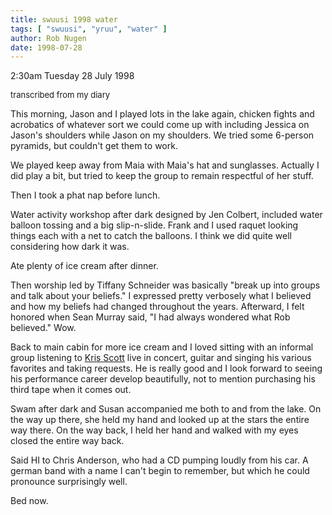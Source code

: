 ```yaml
---
title: swuusi 1998 water
tags: [ "swuusi", "yruu", "water" ]
author: Rob Nugen
date: 1998-07-28
---
```


<title>SWUUSI</title>

<p class=date>2:30am Tuesday 28 July 1998</p>
<font size=-1>transcribed from my diary</font>

<p>This morning, Jason and I played lots in the lake again, chicken fights and acrobatics of whatever sort we could come up with including Jessica on Jason's shoulders while Jason on my shoulders. We tried some 6-person pyramids, but couldn't get them to work.

<p>We played keep away from Maia with Maia's hat and sunglasses. Actually I did play a bit, but tried to keep the group to remain respectful of her stuff.

<p>Then I took a phat nap before lunch.

<p>Water activity workshop after dark designed by Jen Colbert, included water balloon tossing and a big slip-n-slide.  Frank and I used raquet looking things each with a net to catch the balloons. I think we did quite well considering how dark it was.

<p>Ate plenty of ice cream after dinner.

<p>Then worship led by Tiffany Schneider was basically "break up into groups and talk about your beliefs." I expressed pretty verbosely what I believed and how my beliefs had changed throughout the years.  Afterward, I felt honored when Sean Murray said, "I had always wondered what Rob believed."  Wow.

<p>Back to main cabin for more ice cream and I loved sitting with an informal group listening to <a href="http://www.geocities.com/sunsetstrip/studio/4367">Kris Scott</a> live in concert, guitar and singing his various favorites and taking requests. He is really good and I look forward to seeing his performance career develop beautifully, not to mention purchasing his third tape when it comes out.

<p>Swam after dark and Susan accompanied me both to and from the lake. On the way up there, she held my hand and looked up at the stars the entire way there. On the way back, I held her hand and walked with my eyes closed the entire way back.

<p>Said HI to Chris Anderson, who had a CD pumping loudly from his car.  A german band with a name I can't begin to remember, but which he could pronounce surprisingly well.

<p>Bed now.
</p>

